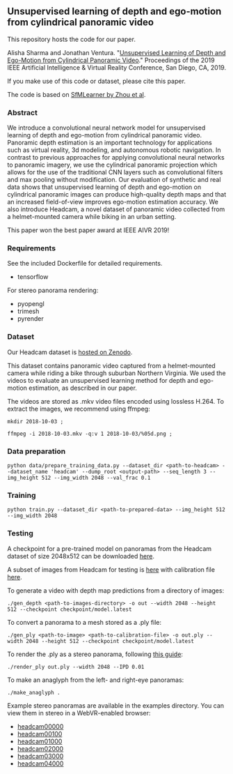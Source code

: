 ## Unsupervised learning of depth and ego-motion from cylindrical panoramic video

This repository hosts the code for our paper.

Alisha Sharma and Jonathan Ventura.  "[Unsupervised Learning of Depth and Ego-Motion from Cylindrical Panoramic Video](https://arxiv.org/pdf/1901.00979.pdf)."  Proceedings of the 2019 IEEE Artificial Intelligence & Virtual Reality Conference, San Diego, CA, 2019.

If you make use of this code or dataset, please cite this paper.

The code is based on [SfMLearner by Zhou et al](https://github.com/tinghuiz/SfMLearner).

### Abstract

We introduce a convolutional neural network model for unsupervised learning of depth and ego-motion from cylindrical panoramic video. Panoramic depth estimation is an important technology for applications such as virtual reality, 3d modeling, and autonomous robotic navigation. In contrast to previous approaches for applying convolutional neural networks to panoramic imagery, we use the cylindrical panoramic projection which allows for the use of the traditional CNN layers such as convolutional filters and max pooling without modification. Our evaluation of synthetic and real data shows that unsupervised learning of depth and ego-motion on cylindrical panoramic images can produce high-quality depth maps and that an increased field-of-view improves ego-motion estimation accuracy. We also introduce Headcam, a novel dataset of panoramic video collected from a helmet-mounted camera while biking in an urban setting.

This paper won the best paper award at IEEE AIVR 2019!

### Requirements

See the included Dockerfile for detailed requirements.

* tensorflow

For stereo panorama rendering:
* pyopengl
* trimesh
* pyrender

### Dataset

Our Headcam dataset is [hosted on Zenodo](https://zenodo.org/record/3520963).

This dataset contains panoramic video captured from a helmet-mounted camera while riding a bike through suburban Northern Virginia.  We used the videos to evaluate an unsupervised learning method for depth and ego-motion estimation, as described in our paper.
 
The videos are stored as .mkv video files encoded using lossless H.264.  To extract the images, we recommend using ffmpeg:

    mkdir 2018-10-03 ;

    ffmpeg -i 2018-10-03.mkv -q:v 1 2018-10-03/%05d.png ;
    
### Data preparation

    python data/prepare_training_data.py --dataset_dir <path-to-headcam> --dataset_name 'headcam' --dump_root <output-path> --seq_length 3 --img_height 512 --img_width 2048 --val_frac 0.1
    
### Training

    python train.py --dataset_dir <path-to-prepared-data> --img_height 512 --img_width 2048
    
### Testing

A checkpoint for a pre-trained model on panoramas from the Headcam dataset of size 2048x512 can be downloaded [here](https://www.dropbox.com/s/jsh42caqepa62ue/checkpoint.zip?dl=1).

A subset of images from Headcam for testing is [here](https://www.dropbox.com/s/cf2z0kjf5zs0zey/2018-10-03-subset.zip?dl=1) with calibration file [here](https://www.dropbox.com/s/m4p59ro6eep8ibq/intrinsics.txt?dl=0).

To generate a video with depth map predictions from a directory of images:

    ./gen_depth <path-to-images-directory> -o out --width 2048 --height 512 --checkpoint checkpoint/model.latest

To convert a panorama to a mesh stored as a .ply file:

    ./gen_ply <path-to-image> <path-to-calibration-file> -o out.ply --width 2048 --height 512 --checkpoint checkpoint/model.latest
    
To render the .ply as a stereo panorama, following [this guide](https://developers.google.com/vr/jump/rendering-ods-content.pdf):

    ./render_ply out.ply --width 2048 --IPD 0.01
    
To make an anaglyph from the left- and right-eye panoramas:

    ./make_anaglyph .
    
Example stereo panoramas are available in the examples directory.  You can view them in stereo in a WebVR-enabled browser:

* [headcam00000](examples/headcam00000)
* [headcam00100](examples/headcam00100)
* [headcam01000](examples/headcam01000)
* [headcam02000](examples/headcam02000)
* [headcam03000](examples/headcam03000)
* [headcam04000](examples/headcam04000)
